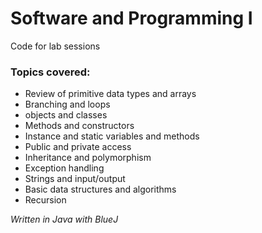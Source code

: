 Software and Programming I
======

Code for lab sessions

### Topics covered:
* Review of primitive data types and arrays
* Branching and loops
* objects and classes
* Methods and constructors
* Instance and static variables and methods
* Public and private access
* Inheritance and polymorphism
* Exception handling
* Strings and input/output
* Basic data structures and algorithms
* Recursion



*Written in Java with BlueJ*